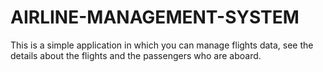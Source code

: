 # AIRLINE-MANAGEMENT-SYSTEM
This is a simple application in which you can manage flights data, see the details about the flights and the passengers who are aboard.

